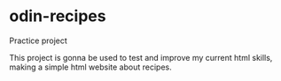 # odin-recipes
Practice project

This project is gonna be used to test and improve my current html skills, making a simple html website about recipes.
